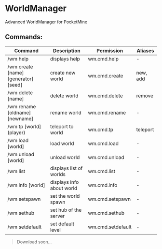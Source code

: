# WorldManager
Advanced WorldManager for PocketMine

## Commands:

| Command | Description | Permission | Aliases |
| ------- | ----------- | ---------- | ------- |
| /wm help | displays help | wm.cmd.help | - |
| /wm create [name] [generator] [seed] | create new world | wm.cmd.create | new, add |
| /wm delete [name] | delete world | wm.cmd.delete | remove |
| /wm rename [oldname] [newname] | rename world | wm.cmd.rename | - |
| /wm tp [world] (player) | teleport to world | wm.cmd.tp | teleport |
| /wm load [world] | load world | wm.cmd.load | - |
| /wm unload [world] | unload world | wm.cmd.unload | - |
| /wm list | displays list of worlds | wm.cmd.list | - |
| /wm info [world] | displays info about world | wm.cmd.info | - |
| /wm setspawn | set the world spawn | wm.cmd.setspawn | - |
| /wm sethub | set hub of the server | wm.cmd.sethub | - |
| /wm setdefault | set default level | wm.cmd.setdefault | - |

> Download soon...
